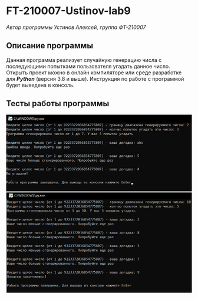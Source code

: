 # FT-210007-Ustinov-lab9
*Автор программы Устинов Алексей, группа ФТ-210007*
## Описание программы
Данная программа реализует случайную генерацию числа с последующими попытками пользователя угадать данное число.
Открыть проект можно в онлайн компиляторе или среде разработке для ***Python*** (версия 3.8 и выше). Инструкция по работе с программой будет выведена в консоль.
## Тесты работы программы
![Скриншот тестов 1](https://github.com/holodnyisiemens/FT-210007-Ustinov-lab9/blob/main/img/test1.png)
![Скриншот тестов 2](https://github.com/holodnyisiemens/FT-210007-Ustinov-lab9/blob/main/img/test2.png)
